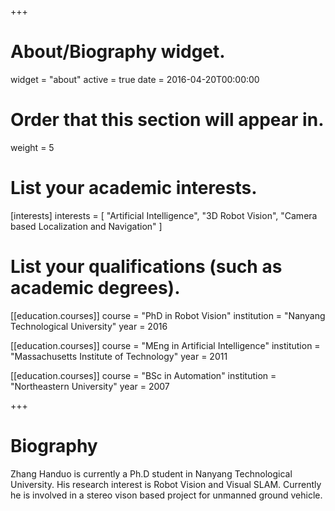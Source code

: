 +++
# About/Biography widget.
widget = "about"
active = true
date = 2016-04-20T00:00:00

# Order that this section will appear in.
weight = 5

# List your academic interests.
[interests]
  interests = [
    "Artificial Intelligence",
    "3D Robot Vision",
    "Camera based Localization and Navigation"
  ]

# List your qualifications (such as academic degrees).
[[education.courses]]
  course = "PhD in Robot Vision"
  institution = "Nanyang Technological University"
  year = 2016

[[education.courses]]
  course = "MEng in Artificial Intelligence"
  institution = "Massachusetts Institute of Technology"
  year = 2011

[[education.courses]]
  course = "BSc in Automation"
  institution = "Northeastern University"
  year = 2007
 
+++

# Biography

 Zhang Handuo is currently a Ph.D student in Nanyang Technological University. His research interest is Robot Vision and Visual SLAM. Currently he is involved in a stereo vison based project for unmanned ground vehicle.